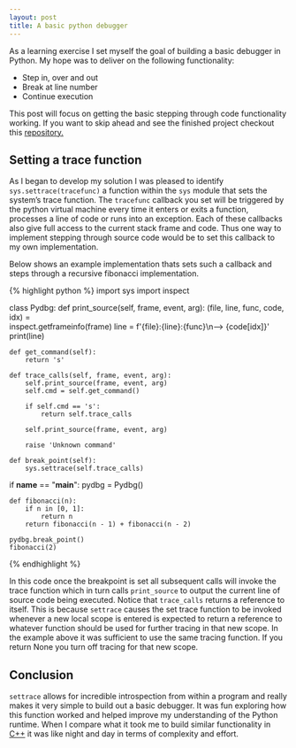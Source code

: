 ```yaml
---
layout: post
title: A basic python debugger
---
```


As a learning exercise I set myself the goal of building a basic debugger in Python. My hope was to deliver on the
following functionality:

* Step in, over and out
* Break at line number
* Continue execution

This post will focus on getting the basic stepping through code functionality working. If you want to skip ahead and see
the finished project checkout this [repository.](https://github.com/davidkdickson/pydbg)

## Setting a trace function
As I began to develop my solution I was pleased to identify `sys.settrace(tracefunc)` a function within the `sys` module
that sets the system’s trace function. The `tracefunc` callback you set will be triggered by the python virtual machine
every time it enters or exits a function, processes a line of code or runs into an exception. Each of these callbacks
also give full access to the current stack frame and code. Thus one way to implement stepping through source code would
be to set this callback to my own implementation.

Below shows an example implementation thats sets such a callback and steps through a recursive fibonacci implementation.

{% highlight python %}
import sys
import inspect

class Pydbg:
    def print_source(self, frame, event, arg):
        (file, line, func, code, idx) = \
                inspect.getframeinfo(frame)
        line = f'{file}:{line}:{func}\n--> {code[idx]}'
        print(line)

    def get_command(self):
        return 's'

    def trace_calls(self, frame, event, arg):
        self.print_source(frame, event, arg)
        self.cmd = self.get_command()

        if self.cmd == 's':
            return self.trace_calls

        self.print_source(frame, event, arg)

        raise 'Unknown command'

    def break_point(self):
        sys.settrace(self.trace_calls)


if __name__ == "__main__":
    pydbg = Pydbg()

    def fibonacci(n):
        if n in [0, 1]:
            return n
        return fibonacci(n - 1) + fibonacci(n - 2)

    pydbg.break_point()
    fibonacci(2)
{% endhighlight %}

In this code once the breakpoint is set all subsequent calls will invoke the trace function which in turn calls
`print_source` to output the current line of source code being executed. Notice that `trace_calls` returns a reference
to itself. This is because `settrace` causes the set trace function to be invoked whenever a new local scope is entered
is expected to return a reference to whatever function should be used for further tracing in that new scope. In the
example above it was sufficient to use the same tracing function. If you return None you turn off tracing for that new
scope.

## Conclusion
`settrace` allows for incredible introspection from within a program and really makes it very simple to build out a
basic debugger. It was fun exploring how this function worked and helped improve my understanding of the Python runtime.
When I compare what it took me to build similar functionality in [C++](https://github.com/davidkdickson/basicdbg) it was
like night and day in terms of complexity and effort.


